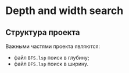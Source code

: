 # Depth and width search

## Структура проекта

Важными частями проекта являются:

- файл `BFS.lsp` поиск в глубину;
- файл `DFS.lsp` поиск в ширину.